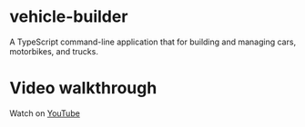 # vehicle-builder
A TypeScript command-line application that for building and managing cars, motorbikes, and trucks.

# Video walkthrough
Watch on [YouTube](https://youtu.be/14CKCK16PLc)
